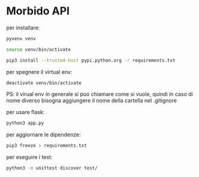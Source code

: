 # Morbido API

per installare:
```bash
pyvenv venv

source venv/bin/activate

pip3 install --trusted-host pypi.python.org -r requirements.txt
```

per spegnere il virtual env:
```bash
deactivate venv/bin/activate
```
PS: il virual env in generale si puo chiamare come si vuole, quindi in caso di nome diverso bisogna aggiungere il nome della cartella nel .gitignore

per usare flask:
```bash
python3 app.py
```
per aggiornare le dipendenze:
```bash
pip3 freeze > requirements.txt
```

per eseguire i test:
```bash
python3 -m unittest discover test/
```